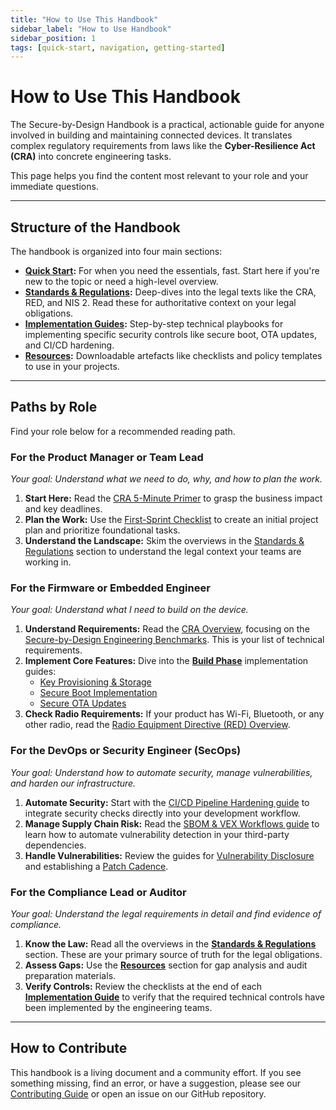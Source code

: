 ```yaml
---
title: "How to Use This Handbook"
sidebar_label: "How to Use Handbook"
sidebar_position: 1
tags: [quick-start, navigation, getting-started]
---
```


# How to Use This Handbook

The Secure-by-Design Handbook is a practical, actionable guide for anyone involved in building and maintaining connected devices. It translates complex regulatory requirements from laws like the **Cyber-Resilience Act (CRA)** into concrete engineering tasks.

This page helps you find the content most relevant to your role and your immediate questions.

---

## Structure of the Handbook

The handbook is organized into four main sections:

-   **[Quick Start](./how-to-use-handbook.md):** For when you need the essentials, fast. Start here if you're new to the topic or need a high-level overview.
-   **[Standards & Regulations](../standards):** Deep-dives into the legal texts like the CRA, RED, and NIS 2. Read these for authoritative context on your legal obligations.
-   **[Implementation Guides](../implementation/build-phase):** Step-by-step technical playbooks for implementing specific security controls like secure boot, OTA updates, and CI/CD hardening.
-   **[Resources](../resources):** Downloadable artefacts like checklists and policy templates to use in your projects.

---

## Paths by Role

Find your role below for a recommended reading path.

### For the Product Manager or Team Lead
_Your goal: Understand what we need to do, why, and how to plan the work._

1.  **Start Here:** Read the [CRA 5-Minute Primer](./cra-primer.md) to grasp the business impact and key deadlines.
2.  **Plan the Work:** Use the [First-Sprint Checklist](./first-sprint-checklist.md) to create an initial project plan and prioritize foundational tasks.
3.  **Understand the Landscape:** Skim the overviews in the [Standards & Regulations](../standards/cra-overview.md) section to understand the legal context your teams are working in.

### For the Firmware or Embedded Engineer
_Your goal: Understand what I need to build on the device._

1.  **Understand Requirements:** Read the [CRA Overview](../standards/cra-overview.md), focusing on the [Secure-by-Design Engineering Benchmarks](../standards/cra-overview.md#annex-i-benchmarks). This is your list of technical requirements.
2.  **Implement Core Features:** Dive into the **[Build Phase](../implementation/build-phase)** implementation guides:
    -   [Key Provisioning & Storage](../implementation/build-phase/key-provisioning.md)
    -   [Secure Boot Implementation](../implementation/build-phase/secure-boot.md)
    -   [Secure OTA Updates](../implementation/build-phase/ota-updates.md)
3.  **Check Radio Requirements:** If your product has Wi-Fi, Bluetooth, or any other radio, read the [Radio Equipment Directive (RED) Overview](../standards/red-overview.md).

### For the DevOps or Security Engineer (SecOps)
_Your goal: Understand how to automate security, manage vulnerabilities, and harden our infrastructure._

1.  **Automate Security:** Start with the [CI/CD Pipeline Hardening guide](../implementation/operate-phase/cicd-hardening.md) to integrate security checks directly into your development workflow.
2.  **Manage Supply Chain Risk:** Read the [SBOM & VEX Workflows guide](../implementation/build-phase/sbom-vex.md) to learn how to automate vulnerability detection in your third-party dependencies.
3.  **Handle Vulnerabilities:** Review the guides for [Vulnerability Disclosure](../implementation/operate-phase/vulnerability-disclosure.md) and establishing a [Patch Cadence](../implementation/operate-phase/patch-cadence.md).

### For the Compliance Lead or Auditor
_Your goal: Understand the legal requirements in detail and find evidence of compliance._

1.  **Know the Law:** Read all the overviews in the **[Standards & Regulations](../standards)** section. These are your primary source of truth for the legal obligations.
2.  **Assess Gaps:** Use the **[Resources](../resources)** section for gap analysis and audit preparation materials.
3.  **Verify Controls:** Review the checklists at the end of each **[Implementation Guide](../implementation/build-phase)** to verify that the required technical controls have been implemented by the engineering teams.

---

## How to Contribute

This handbook is a living document and a community effort. If you see something missing, find an error, or have a suggestion, please see our [Contributing Guide](https://github.com/sbd-community/handbook/blob/main/CONTRIBUTING.md) or open an issue on our GitHub repository.

<!-- Citations -->
